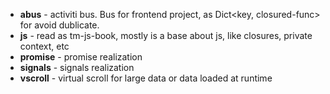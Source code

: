 * **abus** - activiti bus. Bus for frontend project, as Dict<key, closured-func> for avoid dublicate.
* **js** - read as tm-js-book, mostly is a base about js, like closures, private context, etc
* **promise** - promise realization
* **signals** - signals realization
* **vscroll** - virtual scroll for large data or data loaded at runtime
